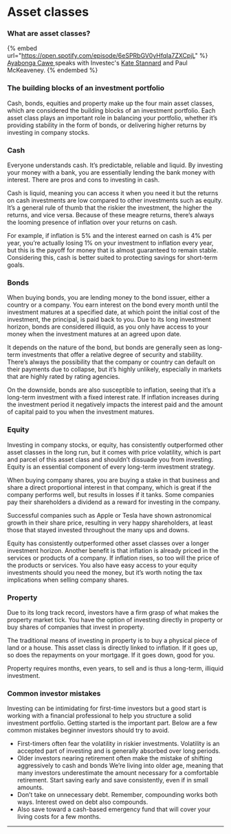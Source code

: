 # Asset classes

### What are asset classes?

{% embed url="https://open.spotify.com/episode/6eSPRbGV0yHfqIa7ZXCpjL" %}
[Ayabonga Cawe ](https://www.linkedin.com/in/ayabonga-cawe-70942746/?originalSubdomain=za)speaks with Investec's [Kate Stannard](https://www.linkedin.com/in/kate-stannard-07a64b22/?originalSubdomain=za) and Paul McKeaveney.
{% endembed %}

### The building blocks of an investment portfolio

Cash, bonds, equities and property make up the four main asset classes, which are considered the building blocks of an investment portfolio. Each asset class plays an important role in balancing your portfolio, whether it’s providing stability in the form of bonds, or delivering higher returns by investing in company stocks.

### Cash

Everyone understands cash. It’s predictable, reliable and liquid. By investing your money with a bank, you are essentially lending the bank money with interest. There are pros and cons to investing in cash.

Cash is liquid, meaning you can access it when you need it but the returns on cash investments are low compared to other investments such as equity. It’s a general rule of thumb that the riskier the investment, the higher the returns, and vice versa. Because of these meagre returns, there’s always the looming presence of inflation over your returns on cash.

For example, if inflation is 5% and the interest earned on cash is 4% per year, you’re actually losing 1% on your investment to inflation every year, but this is the payoff for money that is almost guaranteed to remain stable. Considering this, cash is better suited to protecting savings for short-term goals.

### Bonds

When buying bonds, you are lending money to the bond issuer, either a country or a company. You earn interest on the bond every month until the investment matures at a specified date, at which point the initial cost of the investment, the principal, is paid back to you. Due to its long investment horizon, bonds are considered illiquid, as you only have access to your money when the investment matures at an agreed upon date.

It depends on the nature of the bond, but bonds are generally seen as long-term investments that offer a relative degree of security and stability. There’s always the possibility that the company or country can default on their payments due to collapse, but it’s highly unlikely, especially in markets that are highly rated by rating agencies.

On the downside, bonds are also susceptible to inflation, seeing that it’s a long-term investment with a fixed interest rate. If inflation increases during the investment period it negatively impacts the interest paid and the amount of capital paid to you when the investment matures.

### Equity

Investing in company stocks, or equity, has consistently outperformed other asset classes in the long run, but it comes with price volatility, which is part and parcel of this asset class and shouldn’t dissuade you from investing. Equity is an essential component of every long-term investment strategy.

When buying company shares, you are buying a stake in that business and share a direct proportional interest in that company, which is great if the company performs well, but results in losses if it tanks. Some companies pay their shareholders a dividend as a reward for investing in the company.

Successful companies such as Apple or Tesla have shown astronomical growth in their share price, resulting in very happy shareholders, at least those that stayed invested throughout the many ups and downs.

Equity has consistently outperformed other asset classes over a longer investment horizon. Another benefit is that inflation is already priced in the services or products of a company. If inflation rises, so too will the price of the products or services. You also have easy access to your equity investments should you need the money, but it’s worth noting the tax implications when selling company shares.

### Property

Due to its long track record, investors have a firm grasp of what makes the property market tick. You have the option of investing directly in property or buy shares of companies that invest in property.

The traditional means of investing in property is to buy a physical piece of land or a house. This asset class is directly linked to inflation. If it goes up, so does the repayments on your mortgage. If it goes down, good for you.

Property requires months, even years, to sell and is thus a long-term, illiquid investment.

### Common investor mistakes

Investing can be intimidating for first-time investors but a good start is working with a financial professional to help you structure a solid investment portfolio. Getting started is the important part. Below are a few common mistakes beginner investors should try to avoid.

* First-timers often fear the volatility in riskier investments. Volatility is an accepted part of investing and is generally absorbed over long periods.
* &#x20;Older investors nearing retirement often make the mistake of shifting aggressively to cash and bonds We’re living into older age, meaning that many investors underestimate the amount necessary for a comfortable retirement. Start saving early and save consistently, even if in small amounts.
* &#x20;Don’t take on unnecessary debt. Remember, compounding works both ways. Interest owed on debt also compounds.
* Also save toward a cash-based emergency fund that will cover your living costs for a few months.

****
